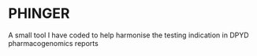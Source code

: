 # PHINGER
A small tool I have coded to help harmonise the testing indication in DPYD pharmacogenomics reports
